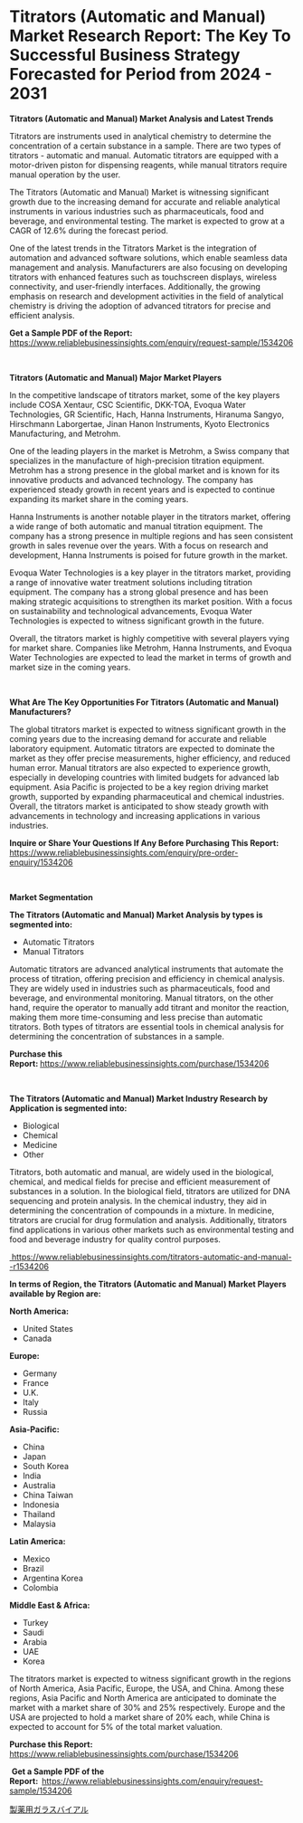 <p><h1>Titrators (Automatic and Manual) Market Research Report: The Key To Successful Business Strategy Forecasted for Period from 2024 - 2031</h1></p><p><strong>Titrators (Automatic and Manual) Market Analysis and Latest Trends</strong></p>
<p><p>Titrators are instruments used in analytical chemistry to determine the concentration of a certain substance in a sample. There are two types of titrators - automatic and manual. Automatic titrators are equipped with a motor-driven piston for dispensing reagents, while manual titrators require manual operation by the user.</p><p>The Titrators (Automatic and Manual) Market is witnessing significant growth due to the increasing demand for accurate and reliable analytical instruments in various industries such as pharmaceuticals, food and beverage, and environmental testing. The market is expected to grow at a CAGR of 12.6% during the forecast period.</p><p>One of the latest trends in the Titrators Market is the integration of automation and advanced software solutions, which enable seamless data management and analysis. Manufacturers are also focusing on developing titrators with enhanced features such as touchscreen displays, wireless connectivity, and user-friendly interfaces. Additionally, the growing emphasis on research and development activities in the field of analytical chemistry is driving the adoption of advanced titrators for precise and efficient analysis.</p></p>
<p><strong>Get a Sample PDF of the Report:&nbsp;</strong> <a href="https://www.reliablebusinessinsights.com/enquiry/request-sample/1534206">https://www.reliablebusinessinsights.com/enquiry/request-sample/1534206</a></p>
<p>&nbsp;</p>
<p><strong>Titrators (Automatic and Manual) Major Market Players</strong></p>
<p><p>In the competitive landscape of titrators market, some of the key players include COSA Xentaur, CSC Scientific, DKK-TOA, Evoqua Water Technologies, GR Scientific, Hach, Hanna Instruments, Hiranuma Sangyo, Hirschmann Laborgertae, Jinan Hanon Instruments, Kyoto Electronics Manufacturing, and Metrohm.</p><p>One of the leading players in the market is Metrohm, a Swiss company that specializes in the manufacture of high-precision titration equipment. Metrohm has a strong presence in the global market and is known for its innovative products and advanced technology. The company has experienced steady growth in recent years and is expected to continue expanding its market share in the coming years.</p><p>Hanna Instruments is another notable player in the titrators market, offering a wide range of both automatic and manual titration equipment. The company has a strong presence in multiple regions and has seen consistent growth in sales revenue over the years. With a focus on research and development, Hanna Instruments is poised for future growth in the market.</p><p>Evoqua Water Technologies is a key player in the titrators market, providing a range of innovative water treatment solutions including titration equipment. The company has a strong global presence and has been making strategic acquisitions to strengthen its market position. With a focus on sustainability and technological advancements, Evoqua Water Technologies is expected to witness significant growth in the future.</p><p>Overall, the titrators market is highly competitive with several players vying for market share. Companies like Metrohm, Hanna Instruments, and Evoqua Water Technologies are expected to lead the market in terms of growth and market size in the coming years.</p></p>
<p>&nbsp;</p>
<p><strong>What Are The Key Opportunities For Titrators (Automatic and Manual) Manufacturers?</strong></p>
<p><p>The global titrators market is expected to witness significant growth in the coming years due to the increasing demand for accurate and reliable laboratory equipment. Automatic titrators are expected to dominate the market as they offer precise measurements, higher efficiency, and reduced human error. Manual titrators are also expected to experience growth, especially in developing countries with limited budgets for advanced lab equipment. Asia Pacific is projected to be a key region driving market growth, supported by expanding pharmaceutical and chemical industries. Overall, the titrators market is anticipated to show steady growth with advancements in technology and increasing applications in various industries.</p></p>
<p><strong>Inquire or Share Your Questions If Any Before Purchasing This Report:</strong> <a href="https://www.reliablebusinessinsights.com/enquiry/pre-order-enquiry/1534206">https://www.reliablebusinessinsights.com/enquiry/pre-order-enquiry/1534206</a></p>
<p>&nbsp;</p>
<p><strong>Market Segmentation</strong></p>
<p><strong>The Titrators (Automatic and Manual) Market Analysis by types is segmented into:</strong></p>
<p><ul><li>Automatic Titrators</li><li>Manual Titrators</li></ul></p>
<p><p>Automatic titrators are advanced analytical instruments that automate the process of titration, offering precision and efficiency in chemical analysis. They are widely used in industries such as pharmaceuticals, food and beverage, and environmental monitoring. Manual titrators, on the other hand, require the operator to manually add titrant and monitor the reaction, making them more time-consuming and less precise than automatic titrators. Both types of titrators are essential tools in chemical analysis for determining the concentration of substances in a sample.</p></p>
<p><strong>Purchase this Report:&nbsp;</strong><a href="https://www.reliablebusinessinsights.com/purchase/1534206">https://www.reliablebusinessinsights.com/purchase/1534206</a></p>
<p>&nbsp;</p>
<p><strong>The Titrators (Automatic and Manual) Market Industry Research by Application is segmented into:</strong></p>
<p><ul><li>Biological</li><li>Chemical</li><li>Medicine</li><li>Other</li></ul></p>
<p><p>Titrators, both automatic and manual, are widely used in the biological, chemical, and medical fields for precise and efficient measurement of substances in a solution. In the biological field, titrators are utilized for DNA sequencing and protein analysis. In the chemical industry, they aid in determining the concentration of compounds in a mixture. In medicine, titrators are crucial for drug formulation and analysis. Additionally, titrators find applications in various other markets such as environmental testing and food and beverage industry for quality control purposes.</p></p>
<p><a href="https://www.reliablebusinessinsights.com/titrators-automatic-and-manual--r1534206">&nbsp;https://www.reliablebusinessinsights.com/titrators-automatic-and-manual--r1534206</a></p>
<p><strong>In terms of Region, the Titrators (Automatic and Manual) Market Players available by Region are:</strong></p>
<p>
    <p> <strong> North America: </strong>
        <ul>
            <li>United States</li>
            <li>Canada</li>
        </ul>
        </p> 
    <p> <strong> Europe: </strong>
        <ul>
            <li>Germany</li>
            <li>France</li>
            <li>U.K.</li>
            <li>Italy</li>
            <li>Russia</li>
        </ul>
        </p> 
    <p> <strong> Asia-Pacific: </strong>
        <ul>
            <li>China</li>
            <li>Japan</li>
            <li>South Korea</li>
            <li>India</li>
            <li>Australia</li>
            <li>China Taiwan</li>
            <li>Indonesia</li>
            <li>Thailand</li>
            <li>Malaysia</li>
        </ul>
        </p> 
    <p> <strong> Latin America: </strong>
        <ul>
            <li>Mexico</li>
            <li>Brazil</li>
            <li>Argentina Korea</li>
            <li>Colombia</li>
        </ul>
        </p> 
    <p> <strong> Middle East & Africa: </strong>
        <ul>
            <li>Turkey</li>
            <li>Saudi</li>
            <li>Arabia</li>
            <li>UAE</li>
            <li>Korea</li>
        </ul>
    </p>
    </p>
<p><p>The titrators market is expected to witness significant growth in the regions of North America, Asia Pacific, Europe, the USA, and China. Among these regions, Asia Pacific and North America are anticipated to dominate the market with a market share of 30% and 25% respectively. Europe and the USA are projected to hold a market share of 20% each, while China is expected to account for 5% of the total market valuation.</p></p>
<p><strong>Purchase this Report: </strong><a href="https://www.reliablebusinessinsights.com/purchase/1534206">https://www.reliablebusinessinsights.com/purchase/1534206</a></p>
<p>&nbsp;<strong>Get a Sample PDF of the Report:&nbsp;&nbsp;</strong><a href="https://www.reliablebusinessinsights.com/enquiry/request-sample/1534206">https://www.reliablebusinessinsights.com/enquiry/request-sample/1534206</a></p>
<p><strong></strong></p>
<p><p><a href="https://github.com/RodHoppe07/Market-Research-Report-List-2/blob/main/2717753136797.md">製薬用ガラスバイアル</a></p></p>